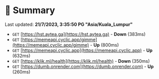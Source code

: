 # 📖 Summary
Last updated: **21/7/2023, 3:35:50 PG "Asia/Kuala_Lumpur"**

- `GET` [https://hst.aytea.ga](https://hst.aytea.ga) - **Down** (383ms)
- `GET` [https://memeapi.cyclic.app/gimme](https://memeapi.cyclic.app/gimme) - **Up** (800ms)
- `GET` [https://memeapi.cyclic.app](https://memeapi.cyclic.app) - **Up** (632ms)
- `GET` [https://klik.ml/health](https://klik.ml/health) - **Down** (350ms)
- `GET` [https://dumb.onrender.com](https://dumb.onrender.com) - **Up** (260ms)
